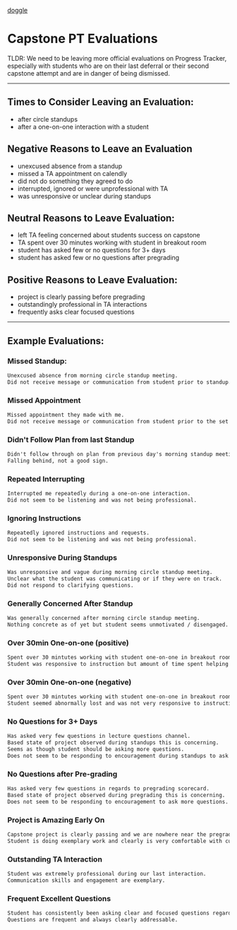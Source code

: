 [doggle](https://i.giphy.com/media/jkSvCVEXWlOla/giphy.webp)

# Capstone PT Evaluations

TLDR: We need to be leaving more official evaluations on Progress Tracker, especially with students who are on their last deferral or their second capstone attempt and are in danger of being dismissed.

---

## Times to Consider Leaving an Evaluation:
* after circle standups
* after a one-on-one interaction with a student

## Negative Reasons to Leave an Evaluation
* unexcused absence from a standup
* missed a TA appointment on calendly
* did not do something they agreed to do
* interrupted, ignored or were unprofessional with TA
* was unresponsive or unclear during standups

## Neutral Reasons to Leave Evaluation:
* left TA feeling concerned about students success on capstone
* TA spent over 30 minutes working with student in breakout room
* student has asked few or no questions for 3+ days
* student has asked few or no questions after pregrading

## Positive Reasons to Leave Evaluation:
* project is clearly passing before pregrading
* outstandingly professional in TA interactions
* frequently asks clear focused questions

---

## Example Evaluations:

### Missed Standup:
```txt
Unexcused absence from morning circle standup meeting. 
Did not receive message or communication from student prior to standup.
```

### Missed Appointment
```txt
Missed appointment they made with me.
Did not receive message or communication from student prior to the set time for the meeting.
```

### Didn't Follow Plan from last Standup
```txt
Didn't follow through on plan from previous day's morning standup meeting.
Falling behind, not a good sign.
```

### Repeated Interrupting
```txt
Interrupted me repeatedly during a one-on-one interaction.
Did not seem to be listening and was not being professional.
```

### Ignoring Instructions
```txt
Repeatedly ignored instructions and requests.
Did not seem to be listening and was not being professional.
```

### Unresponsive During Standups
```txt
Was unresponsive and vague during morning circle standup meeting.
Unclear what the student was communicating or if they were on track.
Did not respond to clarifying questions.
```

### Generally Concerned After Standup
```txt
Was generally concerned after morning circle standup meeting.
Nothing concrete as of yet but student seems unmotivated / disengaged.
```

### Over 30min One-on-one (positive)
```txt
Spent over 30 mintutes working with student one-on-one in breakout room.
Student was responsive to instruction but amount of time spent helping was concerning.
```

### Over 30min One-on-one (negative)
```txt
Spent over 30 mintutes working with student one-on-one in breakout room.
Student seemed abnormally lost and was not very responsive to instruction.
```

### No Questions for 3+ Days
```txt
Has asked very few questions in lecture questions channel.
Based state of project observed during standups this is concerning.
Seems as though student should be asking more questions.
Does not seem to be responding to encouragement during standups to ask more questions.
```

### No Questions after Pre-grading
```txt
Has asked very few questions in regards to pregrading scorecard.
Based state of project observed during pregrading this is concerning.
Does not seem to be responding to encouragement to ask more questions.
```

### Project is Amazing Early On
```txt
Capstone project is clearly passing and we are nowhere near the pregrading deadline.
Student is doing exemplary work and clearly is very comfortable with curriculum.
```

### Outstanding TA Interaction
```txt
Student was extremely professional during our last interaction.
Communication skills and engagement are exemplary.
```

### Frequent Excellent Questions
```txt
Student has consistently been asking clear and focused questions regarding their capstone project.
Questions are frequent and always clearly addressable.
```
